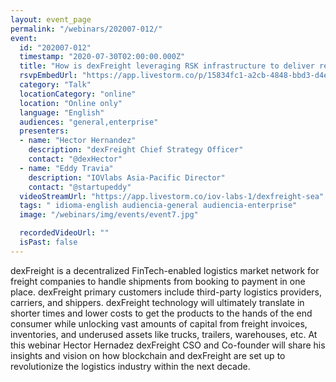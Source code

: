 ```yaml
---
layout: event_page
permalink: "/webinars/202007-012/"
event:
  id: "202007-012"
  timestamp: "2020-07-30T02:00:00.000Z"
  title: "How is dexFreight leveraging RSK infrastructure to deliver real world solutions to the multi-trillion dollar logistics industry?"
  rsvpEmbedUrl: "https://app.livestorm.co/p/15834fc1-a2cb-4848-bbd3-d4edf7923947/form"
  category: "Talk"
  locationCategory: "online"
  location: "Online only"
  language: "English"
  audiences: "general,enterprise"
  presenters:
  - name: "Hector Hernandez"
    description: "dexFreight Chief Strategy Officer"
    contact: "@dexHector"
  - name: "Eddy Travia"
    description: "IOVlabs Asia-Pacific Director"
    contact: "@startupeddy"
  videoStreamUrl: "https://app.livestorm.co/iov-labs-1/dexfreight-sea"
  tags: " idioma-english audiencia-general audiencia-enterprise"
  image: "/webinars/img/events/event7.jpg"

  recordedVideoUrl: ""
  isPast: false
---
```



dexFreight is a decentralized FinTech-enabled logistics market network for freight companies to handle shipments from booking to payment in one place. 
dexFreight primary customers include third-party logistics providers, carriers, and shippers. dexFreight technology will ultimately translate in shorter times and lower costs to get the products to the hands of the end consumer while unlocking vast amounts of capital from freight invoices, inventories, and underused assets like trucks, trailers, warehouses, etc.
At this webinar Hector Hernadez dexFreight CSO and Co-founder will share his insights and vision on how blockchain and dexFreight are set up to revolutionize the logistics industry within the next decade.

